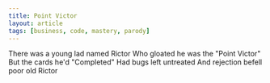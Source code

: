 ```yaml
---
title: Point Victor
layout: article
tags: [business, code, mastery, parody]
---
```


There was a young lad named Rictor
Who gloated he was the "Point Victor"
But the cards he'd "Completed"
Had bugs left untreated
And rejection befell poor old Rictor
